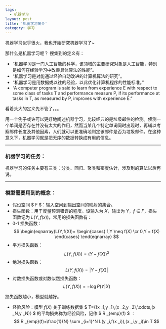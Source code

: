 ```yaml
---
tags:
  - 机器学习
layout: post
title: '机器学习简介'
category: 学习
---
```


机器学习似乎很火，我也开始研究机器学习了~

<!--more-->

那什么是机器学习呢？ 搜集到的定义有：

* “机器学习是一门人工智能的科学，该领域的主要研究对象是人工智能，特别是如何在经验学习中改善具体算法的性能”。
* “机器学习是对能通过经验自动改进的计算机算法的研究”。 
* “机器学习是用数据或以往的经验，以此优化计算机程序的性能标准。” 
* “A computer program is said to learn from experience E with respect to some class of tasks T and performance measure P, if its performance at tasks in T, as measured by P, improves with experience E.”


看着头大的定义先不管了。。。

用一个例子或许可以更好地阐述机器学习，比较经典的是垃圾邮件的检测。侦测一个单词是否存在并没有太大的作用，然而当某几个特定单词同时出现时，再辅以考察邮件长度及其他因素，人们就可以更准确地判定该邮件是否为垃圾邮件。在这种意义下，机器学习就是把无序的数据转换成有用的信息。


***

### 机器学习的任务：

机器学习的任务主要有三类：分类、回归、聚类和密度估计，涉及到的算法以后再说。

***

### 模型需要用到的概念：

* 假设空间 $ F $：输入空间到输出空间的映射的集合。
* 损失函数：用于度量预测错误的程度。设输入为 $X$，输出为 $Y$，$f \in F$，损失函数记为 $L(Y,f(x))$，常用的损失函数有：
 * 0-1 损失函数：$$ \begin{eqnarray}L(Y,f(X))=
\begin{cases}
1,Y \neq f(X) \cr 0,Y = f(X)
\end{cases}
\end{eqnarray} $$
 * 平方损失函数：$$ L(Y,f(X))=(Y-f(X))^2 $$
 * 绝对损失函数：$$ L(Y,f(X))= \vert Y-f(X) \vert $$
 * 对数损失函数或对数似然损失函数：$$ L(Y,f(X))= -\log P(Y \vert X) $$

  损失函数越小，模型就越好。

* 经验风险：模型 $f(X)$ 关于训练数据集 $ T={(x _1,y _1),(x _2,y _2),\cdots,(x _N,y _N)} $ 的平均损失称为经验风险，记作 $ R _{emp}(f) $ ： $$ R _{emp}(f)=\frac{1}{N} \sum _{i=1}^N L(y _i,f(x _i)),(x _i,y _i)\in T $$
